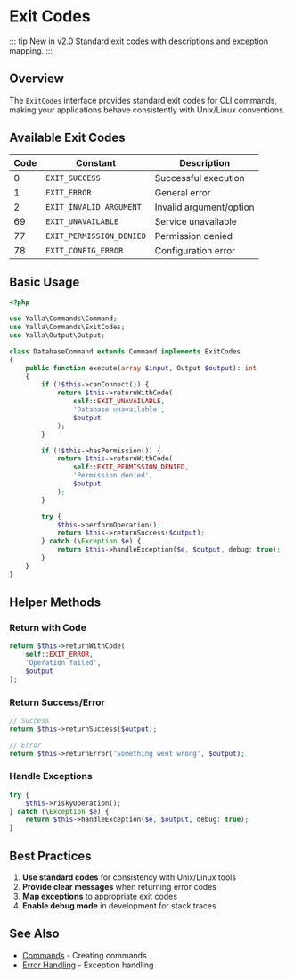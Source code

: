 # Exit Codes

::: tip New in v2.0
Standard exit codes with descriptions and exception mapping.
:::

## Overview

The `ExitCodes` interface provides standard exit codes for CLI commands, making your applications behave consistently with Unix/Linux conventions.

## Available Exit Codes

| Code | Constant | Description |
|------|----------|-------------|
| 0 | `EXIT_SUCCESS` | Successful execution |
| 1 | `EXIT_ERROR` | General error |
| 2 | `EXIT_INVALID_ARGUMENT` | Invalid argument/option |
| 69 | `EXIT_UNAVAILABLE` | Service unavailable |
| 77 | `EXIT_PERMISSION_DENIED` | Permission denied |
| 78 | `EXIT_CONFIG_ERROR` | Configuration error |

## Basic Usage

```php
<?php

use Yalla\Commands\Command;
use Yalla\Commands\ExitCodes;
use Yalla\Output\Output;

class DatabaseCommand extends Command implements ExitCodes
{
    public function execute(array $input, Output $output): int
    {
        if (!$this->canConnect()) {
            return $this->returnWithCode(
                self::EXIT_UNAVAILABLE,
                'Database unavailable',
                $output
            );
        }

        if (!$this->hasPermission()) {
            return $this->returnWithCode(
                self::EXIT_PERMISSION_DENIED,
                'Permission denied',
                $output
            );
        }

        try {
            $this->performOperation();
            return $this->returnSuccess($output);
        } catch (\Exception $e) {
            return $this->handleException($e, $output, debug: true);
        }
    }
}
```

## Helper Methods

### Return with Code

```php
return $this->returnWithCode(
    self::EXIT_ERROR,
    'Operation failed',
    $output
);
```

### Return Success/Error

```php
// Success
return $this->returnSuccess($output);

// Error
return $this->returnError('Something went wrong', $output);
```

### Handle Exceptions

```php
try {
    $this->riskyOperation();
} catch (\Exception $e) {
    return $this->handleException($e, $output, debug: true);
}
```

## Best Practices

1. **Use standard codes** for consistency with Unix/Linux tools
2. **Provide clear messages** when returning error codes
3. **Map exceptions** to appropriate exit codes
4. **Enable debug mode** in development for stack traces

## See Also

- [Commands](/guide/commands) - Creating commands
- [Error Handling](/guide/error-handling) - Exception handling

